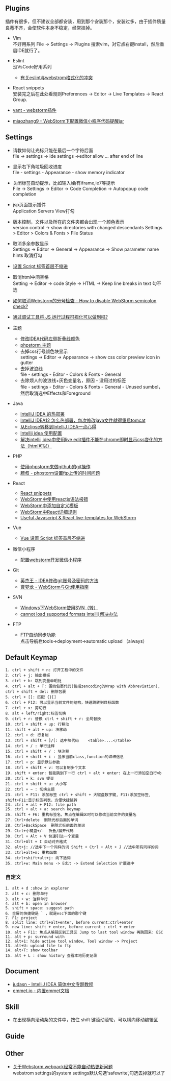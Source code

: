 ## Plugins
插件有很多，但不建议全部都安装，用到那个安装那个，安装过多，由于插件质量良莠不齐，会使软件本身不稳定，经常挂掉。

- Vim  
不好用系列
File -> Settings -> Plugins
搜索vim，对它点右键install，然后重启IDE就行了。

- Eslint  
没VsCode好用系列

  - [有关eslint与webstrom格式化的冲突](https://segmentfault.com/q/1010000014002641)

- React snippets   
安装完之后在此处看规则Preferences -> Editor -> Live Templates -> React Group.

- [vant - webstorm插件](http://plugins.jetbrains.com/plugin/11148-vant-plugin)

- [miaozhang9 - WebStorm下配置微信小程序代码提醒jar](https://github.com/miaozhang9/wecharCodejar)

## Settings

- 请教如何让光标只能在最后一个字符后面  
file -> settings -> ide settings ->editor
allow ... after end of line

- 显示右下角垃圾回收进度  
file - settings - Appearance - show memory indicator

- 关闭标签自动提示，比如输入i会有iframe,ie7等提示  
File -> Settings -> Editor -> Code Completion -> Autopopup code completion

- jsp页面提示插件   
Application Servers View打勾

- 版本控制，文件以及所在的文件夹都会出现一个颜色表示   
version control -> show directories with changed descendants
Settings > Editor > Colors & Fonts > File Status

- 取消多余参数显示  
Settings -> Editor -> General -> Appearance -> Show parameter name hints 
取消打勾

- [设置 Script 标签首层不缩进](https://www.jianshu.com/p/622c463ff925)
- 取消html中间空格  
Setting -> Editor -> code Style -> HTML -> Keep line breaks in text
勾不选

- [如何取消Webstorm的分号检查 - How to disable WebStorm semicolon check?](https://stackoverflow.com/questions/31583771/how-to-disable-webstorm-semicolon-check-in-node-js)
- [通过调试工具将 JS 运行过程可视化可以做到吗?](https://segmentfault.com/q/1010000000592521)

- 主题

  - [修改IDEA代码左侧折叠线颜色](https://blog.csdn.net/FocusAgain/article/details/69257625)   
  - [phpstorm 主题](http://www.phpstorm-themes.com/)   
  - 去掉css行号颜色块显示  
  settings -> Editor -> Appearance -> show css color preview icon in gutter
  - 去掉波浪线  
  file - settings - Editor - Colors & Fonts - General
  - 去除烦人的波浪线+灰色变量名，原因 - 没用过的标签  
  file - settings - Editor - Colors & Fonts - General - Unused sumbol，然后取消选中Effects和Foreground

- Java

  - [IntelliJ IDEA 的热部署](https://zyjustin9.iteye.com/blog/2173112)
  - [IntelliJ IDEA12 怎么热部署，每次修改java文件就得重启tomcat](https://www.oschina.net/question/194770_91781)
  - [从Eclipse转移到IntelliJ IDEA一点心得](http://www.ituring.com.cn/article/37792)
  - [Intellij idea 使用配置](https://hwy1782.iteye.com/blog/1917988)
  - [解决intellij idea中使用live edit插件不能在chrome即时显示css变化的方法（html可以）](https://www.cnblogs.com/nova-/p/3761698.html)

- PHP

  - [使用phpstorm来做github的git操作](https://jingyan.baidu.com/article/27fa7326fc009e46f9271f47.html)
  - [膘叔 - phpstorm设置ftp上传的时间问题](http://www.neatstudio.com/show-2057-1.shtml)

- React

  - [React snippets](https://plugins.jetbrains.com/plugin/10113-react-snippets)
  - [WebStorm中使用reactjs语法报错](https://segmentfault.com/q/1010000004125560)
  - [WebStorm中添加自定义模板](https://github.com/jakwuh/webtip/tree/master/tips/02-08-2017)
  - [WebStorm中React详细规则](https://github.com/Drapegnik/env/tree/master/jetbrains/templates)
  - [Useful Javascript & React live-templates for WebStorm](https://medium.com/@drapegnik/useful-javascript-react-live-templates-for-webstorm-8a6c70aee207)
  
- Vue

  - [Vue 设置 Script 标签首层不缩进](https://www.jianshu.com/p/622c463ff925)  
  
  
- 微信小程序

  - [配置webstorm开发微信小程序](https://www.jianshu.com/p/e2b45d96301e)     
  
- Git

  - [英杰王 - IDEA修改git账号及密码的方法](https://blog.csdn.net/dalinsi/article/details/77989840)  
  - [曹梦龙 - WebStorm与Git使用指南](https://www.kancloud.cn/caomenglong/webstorm_guide/49494)  
  
- SVN

  - [Windows下WebStorm使用SVN（转）](https://www.cnblogs.com/Deasel-s-magic-box/p/3492941.html)  
  - [cannot load supported formats intellij 解决办法](https://blog.csdn.net/ameryzhu/article/details/24269841)  
  
- FTP

  - [FTP自动同步功能](https://www.jianshu.com/p/59692367e528)   
  点击导航栏tools->deployment->automatic upload （always）  

## Default Keymap

    1. ctrl + shift + n: 打开工程中的文件
    2. ctrl + j: 输出模板
    3. ctrl + b: 跳到变量申明处
    4. ctrl + alt + T: 围绕包裹代码(包括zencoding的Wrap with Abbreviation), ctrl + shift + del: 删除包裹
    5. ctrl + []: 匹配 {}[]
    6. ctrl + F12: 可以显示当前文件的结构，快速跳转到目标函数
    7. ctrl + x: 剪切行
    8. alt + left/right:标签切换
    9. ctrl + r: 替换 ctrl + shift + r: 全局替换
    10. ctrl + shift + up: 行移动
    11. shift + alt + up: 块移动
    12. ctrl + d: 行复制
    13. ctrl + shift + ]/[: 选中块代码    <table>....</table>
    14. ctrl + / : 单行注释
    15. ctrl + shift + / : 块注释
    16. ctrl + shift + i : 显示当前class,function的详细信息
    17. ctrl + p: 显示默认参数
    18. ctrl + shift + v: 可以复制多个文本
    19. shift + enter: 智能跳到下一行 ctrl + alt + enter: 在上一行添加空白行vb
    20. ctrl + k: svn 提交
    21. ctrl + shift + u: 大小写
    22. ctrl + ~ : 切换主题
    23. ctrl + F11: 添加标签 ctrl + shift + 大键盘数字键, F11:添加空标签, shift+F11:显示标签列表，方便快捷跳转
    24. ctrl + alt + F12: file path
    25. ctrl + alt + a: search keymap
    26. shift + F6: 重构标签名，焦点在编辑区时可以修改当前文件的变量名
    27. Ctrl+delete  删除光标后面的单词
    28. Ctrl+BackSpace  删除光标前面的单词
    29. Ctrl+小键盘+/-  折叠/展开代码
    30. Ctrl + Alt + V 快速引进一个变量
    31. Ctrl+Alt + I 自动对齐格式
    32. alt+j: //选中下一个同样的词 Shift + Ctrl + Alt + J //选中所有同样的词
    33. ctrl+alt+m: 重构函数
    34. ctrl+shift+alt+j: 向下选词
    35. ctrl+w: Main menu -> Edit -> Extend Selection 扩展选中
    
### 自定义

    1. alt + d :show in explorer
    2. alt + c: 删除单行
    3. alt + w: 注释单行
    4. alt + b: open in browser
    5. shift + space: suggest path
    6. 全屏的快捷键是 ` ，就是esc下面的那个键
    7. F1: project
    8. split line: ctrl+alt+enter, before current:ctrl+enter
    9. new line: shift + enter, before current : ctrl + enter
    10. alt + F11: 焦点从编辑区到工具区 Jump to last tool window 再跳回来: ESC
    11. alt + p: surround with
    12. alt+1: hide active tool window, Tool window -> Project
    13. alt+U: upload file to ftp
    14. alt+T: show toolbar
    15. alt + L : show history 查看本地历史记录 

## Document
- [judasn - IntelliJ IDEA 简体中文专题教程](https://github.com/judasn/IntelliJ-IDEA-Tutorial)
- [emmet.io - 内置emmet文档](https://docs.emmet.io/cheat-sheet/)

## Skill
- 在出现横向滚动条的文件中，按住 shift 键滚动滚轮，可以横向移动编辑区

## Guide

## Other
- [关于Webstorm webpack经常不能自动热更新问题](https://segmentfault.com/q/1010000007796140)  
webstrom settings的system settings默认勾选‘safewrite’,勾选去掉就可以了

